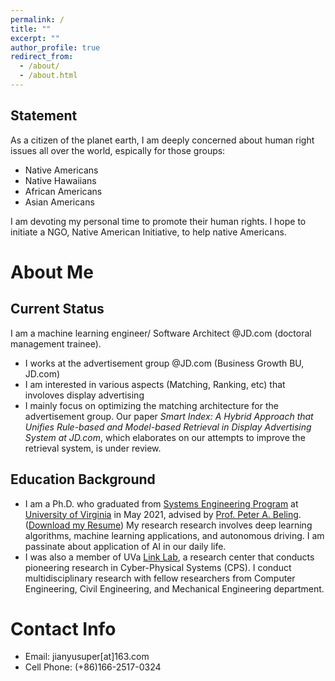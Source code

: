 ```yaml
---
permalink: /
title: ""
excerpt: ""
author_profile: true
redirect_from: 
  - /about/
  - /about.html
---
```

## Statement
As a citizen of the planet earth, I am deeply concerned about human right issues all over the world, espically for those groups:
* Native Americans
* Native Hawaiians
* African Americans
* Asian Americans

I am devoting my personal time to promote their human rights. I hope to initiate a NGO, Native American Initiative, to help native Americans.


# About Me
## Current Status
I am a machine learning engineer/ Software Architect @JD.com (doctoral management trainee). 
* I works at the advertisement group @JD.com (Business Growth BU, JD.com)
* I am interested in various aspects (Matching, Ranking, etc) that involoves display advertising
* I mainly focus on optimizing the matching architecture for the advertisement group. Our paper *Smart Index: A Hybrid Approach that Unifies Rule-based and Model-based Retrieval in Display Advertising System at JD.com*, which elaborates on our attempts to improve the retrieval system, is under review.


## Education Background
* I am a Ph.D. who graduated from [Systems Engineering Program](https://engineering.virginia.edu/departments/engineering-systems-and-environment/academics/systems-engineering) at [University of Virginia](https://www.virginia.edu/) in May 2021, advised by [Prof. Peter A. Beling](https://facultydirectory.virginia.edu/faculty/pb3a). ([Download my Resume](https://hahayonghuming.github.io/JianyuSu.github.io/files/Jianyu_Su_Jan22.pdf)) My research research involves deep learning algorithms, machine learning applications, and autonomous driving. I am passinate about application of AI in our daily life.
* I was also a member of UVa [Link Lab](https://engineering.virginia.edu/link-lab), a research center that conducts pioneering research in Cyber-Physical Systems (CPS). I conduct multidisciplinary research with fellow researchers from Computer Engineering, Civil Engineering, and Mechanical Engineering department.



# Contact Info
* Email: jianyusuper[at]163.com
* Cell Phone: (+86)166-2517-0324

  
